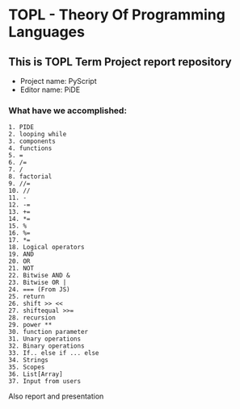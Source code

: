 # TOPL - Theory Of Programming Languages
## This is TOPL Term Project report repository 
- Project name: PyScript
- Editor name: PiDE
### What have we accomplished:

    1. PIDE
    2. looping while
    3. components
    4. functions
    5. =
    6. /=
    7. /
    8. factorial
    9. //=
    10. //
    11. -
    12. -=
    13. +=
    14. *=
    15. %
    16. %=
    17. *=
    18. Logical operators 
    19. AND
    20. OR
    21. NOT
    22. Bitwise AND &
    23. Bitwise OR |
    24. === (From JS)
    25. return
    26. shift >> <<
    27. shiftequal >>= 
    28. recursion
    29. power **
    30. function parameter
    31. Unary operations
    32. Binary operations
    33. If.. else if ... else
    34. Strings
    35. Scopes
    36. List[Array]
    37. Input from users
    

Also report and presentation
